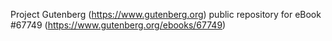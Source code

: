 Project Gutenberg (https://www.gutenberg.org) public repository for
eBook #67749 (https://www.gutenberg.org/ebooks/67749)
